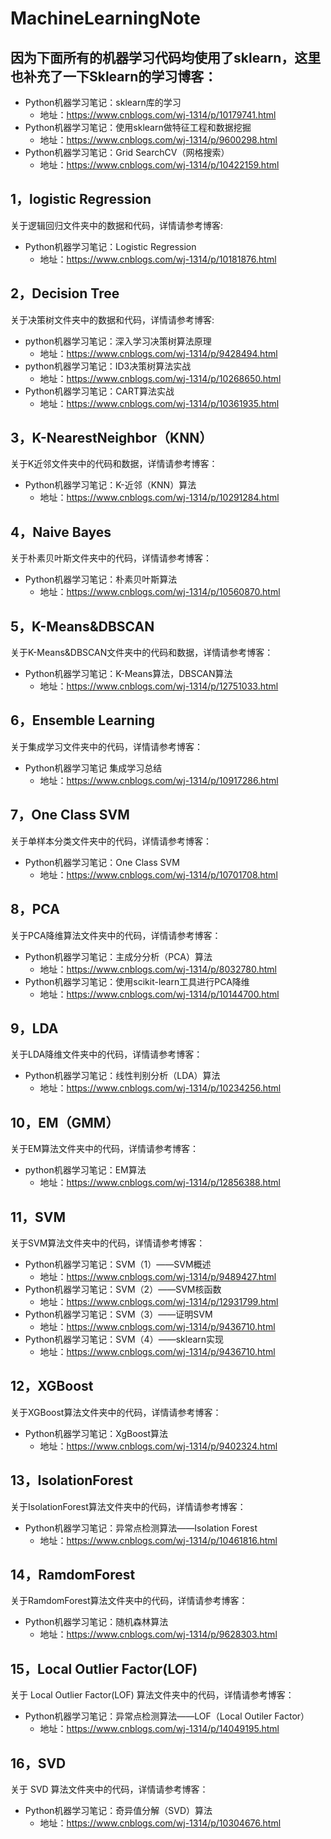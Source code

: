 # MachineLearningNote

## 因为下面所有的机器学习代码均使用了sklearn，这里也补充了一下Sklearn的学习博客：

- Python机器学习笔记：sklearn库的学习  
    - 地址：https://www.cnblogs.com/wj-1314/p/10179741.html
- Python机器学习笔记：使用sklearn做特征工程和数据挖掘  
    - 地址：https://www.cnblogs.com/wj-1314/p/9600298.html
- Python机器学习笔记：Grid SearchCV（网格搜索）  
    - 地址：https://www.cnblogs.com/wj-1314/p/10422159.html



## 1，logistic Regression 
关于逻辑回归文件夹中的数据和代码，详情请参考博客:
- Python机器学习笔记：Logistic Regression  
    - 地址：https://www.cnblogs.com/wj-1314/p/10181876.html


## 2，Decision Tree 
关于决策树文件夹中的数据和代码，详情请参考博客:
- python机器学习笔记：深入学习决策树算法原理  
    - 地址：https://www.cnblogs.com/wj-1314/p/9428494.html
- python机器学习笔记：ID3决策树算法实战     
    - 地址：https://www.cnblogs.com/wj-1314/p/10268650.html
- Python机器学习笔记：CART算法实战     
    - 地址：https://www.cnblogs.com/wj-1314/p/10361935.html
      
## 3，K-NearestNeighbor（KNN）
关于K近邻文件夹中的代码和数据，详情请参考博客：
- Python机器学习笔记：K-近邻（KNN）算法  
    - 地址：https://www.cnblogs.com/wj-1314/p/10291284.html

## 4，Naive Bayes
关于朴素贝叶斯文件夹中的代码，详情请参考博客：
- Python机器学习笔记：朴素贝叶斯算法  
    - 地址：https://www.cnblogs.com/wj-1314/p/10560870.html

## 5，K-Means&DBSCAN
关于K-Means&DBSCAN文件夹中的代码和数据，详情请参考博客：
- Python机器学习笔记：K-Means算法，DBSCAN算法  
    - 地址：https://www.cnblogs.com/wj-1314/p/12751033.html

## 6，Ensemble Learning
关于集成学习文件夹中的代码，详情请参考博客：
- Python机器学习笔记 集成学习总结  
    - 地址：https://www.cnblogs.com/wj-1314/p/10917286.html

## 7，One Class SVM
关于单样本分类文件夹中的代码，详情请参考博客：
- Python机器学习笔记：One Class SVM  
    - 地址：https://www.cnblogs.com/wj-1314/p/10701708.html

## 8，PCA
关于PCA降维算法文件夹中的代码，详情请参考博客：
- Python机器学习笔记：主成分分析（PCA）算法  
    - 地址：https://www.cnblogs.com/wj-1314/p/8032780.html
- Python机器学习笔记：使用scikit-learn工具进行PCA降维 
    - 地址：https://www.cnblogs.com/wj-1314/p/10144700.html
  
## 9，LDA
关于LDA降维文件夹中的代码，详情请参考博客：
- Python机器学习笔记：线性判别分析（LDA）算法  
    - 地址：https://www.cnblogs.com/wj-1314/p/10234256.html

## 10，EM（GMM）
关于EM算法文件夹中的代码，详情请参考博客：
- python机器学习笔记：EM算法  
    - 地址：https://www.cnblogs.com/wj-1314/p/12856388.html

## 11，SVM
关于SVM算法文件夹中的代码，详情请参考博客：
- Python机器学习笔记：SVM（1）——SVM概述
    - 地址：https://www.cnblogs.com/wj-1314/p/9489427.html
- Python机器学习笔记：SVM（2）——SVM核函数 
    - 地址：https://www.cnblogs.com/wj-1314/p/12931799.html
- Python机器学习笔记：SVM（3）——证明SVM  
    - 地址：https://www.cnblogs.com/wj-1314/p/9436710.html
- Python机器学习笔记：SVM（4）——sklearn实现  
    - 地址：https://www.cnblogs.com/wj-1314/p/9436710.html
    
## 12，XGBoost
关于XGBoost算法文件夹中的代码，详情请参考博客：
- Python机器学习笔记：XgBoost算法  
    - 地址：https://www.cnblogs.com/wj-1314/p/9402324.html

## 13，IsolationForest
关于IsolationForest算法文件夹中的代码，详情请参考博客：
- Python机器学习笔记：异常点检测算法——Isolation Forest  
    - 地址：https://www.cnblogs.com/wj-1314/p/10461816.html

## 14，RamdomForest
关于RamdomForest算法文件夹中的代码，详情请参考博客：
- Python机器学习笔记：随机森林算法  
    - 地址：https://www.cnblogs.com/wj-1314/p/9628303.html


## 15，Local Outlier Factor(LOF)
关于 Local Outlier Factor(LOF) 算法文件夹中的代码，详情请参考博客：
- Python机器学习笔记：异常点检测算法——LOF（Local Outiler Factor） 
    - 地址：https://www.cnblogs.com/wj-1314/p/14049195.html


## 16，SVD
关于 SVD 算法文件夹中的代码，详情请参考博客：
- Python机器学习笔记：奇异值分解（SVD）算法
    - 地址：https://www.cnblogs.com/wj-1314/p/10304676.html
